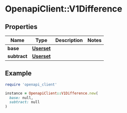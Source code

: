 # OpenapiClient::V1Difference

## Properties

| Name | Type | Description | Notes |
| ---- | ---- | ----------- | ----- |
| **base** | [**Userset**](Userset.md) |  |  |
| **subtract** | [**Userset**](Userset.md) |  |  |

## Example

```ruby
require 'openapi_client'

instance = OpenapiClient::V1Difference.new(
  base: null,
  subtract: null
)
```

